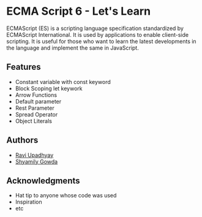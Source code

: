 # ECMA Script 6 - Let's Learn

ECMAScript (ES) is a scripting language specification standardized by ECMAScript International. It is used by applications to enable client-side scripting.
It is useful for those who want to learn the latest developments in the language and implement the same in JavaScript.

## Features
* Constant variable with const keyword
* Block Scoping let keywork
* Arrow Functions
* Default parameter
* Rest Parameter
* Spread Operator
* Object Literals

## Authors

* [Ravi Upadhyay](https://github.com/Ravi-Upadhyay)
* [Shyamily Gowda](https://github.com/shyamily-gowda)

## Acknowledgments

* Hat tip to anyone whose code was used
* Inspiration
* etc


